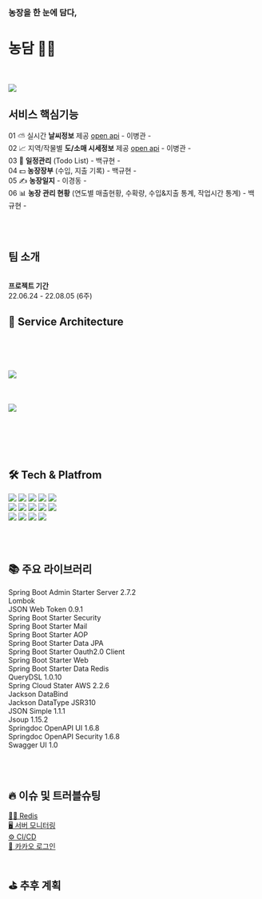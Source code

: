 <h3>농장을 한 눈에 담다,</h3>
<h1>농담 🧑‍🌾</h1>

<br/><br/>
<a href='https://ifh.cc/v-8HHVWl' target='_blank'><img src='https://i.esdrop.com/d/f/uGYnB1LAdo/6LyTC3ARo9.png' border='0'></a>
<h2>서비스 핵심기능</h2>

01  ⛅️ 실시간 <strong> 날씨정보</strong> 제공 [open api](https://openweathermap.org/api/one-call-api) - 이병관 -  
02   📈 지역/작물별  <strong>도/소매 시세정보</strong> 제공 [open api](https://www.kamis.or.kr/customer/reference/openapi_list.do?action=detail&boardno=2) - 이병관 -  
03  📆 <strong>일정관리</strong> (Todo List) - 백규현 -  
04 💵 <strong>농장장부</strong> (수입, 지출 기록) - 백규현 -  
05   ✍️ <strong>농장일지</strong> - 이경동 -  
06 📊 <strong>농장 관리 현황</strong> (연도별 매출현황, 수확량, 수입&지출 통계, 작업시간 통계) - 백규현 -


<br/><br/>
<h2>팀 소개</h2>
<br/>
<strong>프로젝트 기간</strong> <br/> 22.06.24 - 22.08.05 (6주)

<h2>🩻 Service Architecture</h2>
<br/><br/><br/><br/>
<a href='https://ifh.cc/v-8HHVWl' target='_blank'><img src='https://ifh.cc/g/8HHVWl.png' border='0'></a>
<br/><br/><br/><br/>
<a href='https://ifh.cc/v-fcFoq6' target='_blank'><img src='https://ifh.cc/g/fcFoq6.jpg' border='0'></a>

<br/><br/><br/><br/>
<h2>🛠 Tech & Platfrom</h2>
<div>
<img src="https://img.shields.io/badge/IntelliJ IDEA-000000.svg?&style=for-the-badge&logo=IntelliJ IDEA&logoColor=white">
<img src="https://img.shields.io/badge/spring Framework-6DB33F.svg?&style=for-the-badge&logo=Spring&logoColor=white">
<img src="https://img.shields.io/badge/spring%20boot-6DB33F.svg?&style=for-the-badge&logo=Spring%20boot&logoColor=white">
<img src="https://img.shields.io/badge/Gradle-02303A.svg?&style=for-the-badge&logo=Gradle&logoColor=white">
<img src="https://img.shields.io/badge/JWT-000000.svg?&style=for-the-badge&logo=Json%20Web%20Tokens&logoColor=white">
</div>
<div>
<img src="https://img.shields.io/badge/MYSQL-2075C9.svg?&style=for-the-badge&logo=MYSQL&logoColor=white">
<img src="https://img.shields.io/badge/REDIS-C92860.svg?&style=for-the-badge&logo=REDIS&logoColor=white">
<img src="https://img.shields.io/badge/NGINX-009639.svg?&style=for-the-badge&logo=NGINX&logoColor=white">
<img src="https://img.shields.io/badge/Prometheus-E6522C.svg?&style=for-the-badge&logo=Prometheus&logoColor=white">
<img src="https://img.shields.io/badge/GRAFANA-C930C3.svg?&style=for-the-badge&logo=GRAFANA&logoColor=white">
</div>
<div>
<img src="https://img.shields.io/badge/jenkins-C90E05.svg?&style=for-the-badge&logo=Jenkins&logoColor=white">
<img src="https://img.shields.io/badge/AMAZON%20EC2-58C4C7.svg?&style=for-the-badge&logo=AMAZON%20EC2&logoColor=white">
<img src="https://img.shields.io/badge/AMAZON%20S3-C78348.svg?&style=for-the-badge&logo=AMAZON%20S3&logoColor=white">
<img src="https://img.shields.io/badge/Swagger-85EA2D.svg?&style=for-the-badge&logo=Swagger&logoColor=white">
</div>

<br/><br/>
<h2>📚 주요 라이브러리</h2>
Spring Boot Admin Starter Server 2.7.2<br/>
Lombok<br/>
JSON Web Token 0.9.1<br/>
Spring Boot Starter Security<br/>
Spring Boot Starter Mail<br/>
Spring Boot Starter AOP<br/>
Spring Boot Starter Data JPA<br/>
Spring Boot Starter Oauth2.0 Client<br/>
Spring Boot Starter Web<br/>
Spring Boot Starter Data Redis<br/>
QueryDSL 1.0.10<br/>
Spring Cloud Stater AWS 2.2.6<br/>
Jackson DataBind<br/>
Jackson DataType JSR310<br/>
JSON Simple 1.1.1<br/>
Jsoup 1.15.2<br/>
Springdoc OpenAPI UI 1.6.8<br/>
Springdoc OpenAPI Security 1.6.8<br/>
Swagger UI 1.0<br/>

<br/><br/>
<h2>🔥 이슈 및 트러블슈팅</h2>
<a href="https://www.notion.so/BackEnd-TroubleShooting-Cache-56f5d95764af4b80a9818352013cc307"> 👨‍🔧 Redis</a><br />
<a href="https://www.notion.so/BackEnd-TroubleShooting-dbe8df1e583b4c47bdf92e63a87a2313"> 🖥️ 서버 모니터링</a><br />
<a href="https://www.notion.so/BackEnd-TroubleShooting-CI-CD-62eda4f967a549e598aea8d9deeb1e02"> ⚙️ CI/CD </a><br/>
<a href="https://www.notion.so/BackEnd-TroubleShooting-Kakao-13d36886e5784282ba345c22df249cf3"> 🔑 카카오 로그인 </a>
<br/><br/>
<h2>⛳️ 추후 계획</h2>
